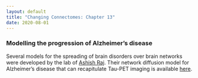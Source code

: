 ```yaml
---
layout: default
title: "Changing Connectomes: Chapter 13"
date: 2020-08-01
---
```



 

### Modelling the progression of Alzheimer’s disease
Several models for the spreading of brain disorders over brain networks were developed by the lab of [Ashish Raj](https://profiles.ucsf.edu/ashish.raj). Their network diffusion model for Alzheimer’s disease that can recapitulate Tau-PET imaging is available [here](https://github.com/Raj-Lab-UCSF/Aggregation-Network-Diffusion).

